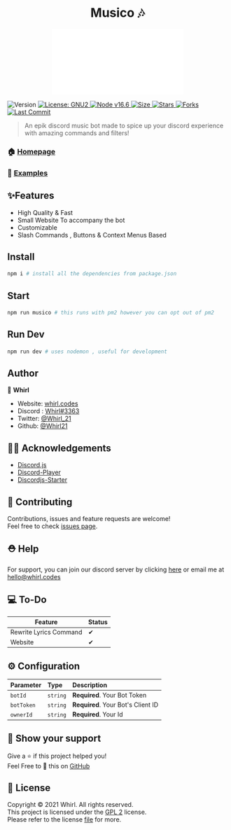 <h1 align="center">Musico 🎶</h1>
<div align="center">
<img src="/musico.gif" alt="musico" align="center" width="300" height="150"></div>
<p>
  <img alt="Version" src="https://img.shields.io/badge/version-3.5.0-blue.svg?cacheSeconds=2592000" />
  <a href="#" target="_blank">
    <img alt="License: GNU2" src="https://img.shields.io/badge/License-GNU2-yellow.svg" />
  </a>
    <a href="#" target="_blank">
    <img alt="Node v16.6" src="https://img.shields.io/node/v/discord.js" />
  </a>
   <a href="#" target="_blank">
    <img alt="Size" src="https://img.shields.io/github/repo-size/whirl21/musico" />
  </a>
    <a href="#" target="_blank">
    <img alt="Stars" src="https://img.shields.io/github/stars/whirl21/musico?style=social" />
  </a>
    <a href="#" target="_blank">
    <img alt="Forks" src="https://img.shields.io/github/forks/whirl21/musico?style=social" />
  </a>
    <a href="#" target="_blank">
    <img alt="Last Commit" src="https://img.shields.io/github/last-commit/whirl21/musico" />
  </a>
</p>

> An epik discord music bot made to spice up your discord experience with amazing commands and filters!

### 🏠 [Homepage](https://musico.whirl.codes)

### 🎨 [Examples](https://github.com/Whirl21/Musico/tree/master/examples)


## ✨Features

- High Quality & Fast
- Small Website To accompany the bot
- Customizable
- Slash Commands , Buttons & Context Menus Based

## Install

```sh
npm i # install all the dependencies from package.json
```

## Start

```sh
npm run musico # this runs with pm2 however you can opt out of pm2
```

## Run Dev

```sh
npm run dev # uses nodemon , useful for development
```

## Author

👤 **Whirl**

- Website: [whirl.codes](https://whirl.codes)
- Discord : [Whirl#3363](https//discord.com/users/808332105108553759)
- Twitter: [@Whirl_21](https://twitter.com/Whirl_21)
- Github: [@Whirl21](https://github.com/Whirl21)

## 🐱‍💻 Acknowledgements

- [Discord.js](https://discord.js.org)
- [Discord-Player](https://discord-player.js.org)
- [Discordjs-Starter](https://github.com/NamVr/DiscordBot-Template)

## 🤝 Contributing

Contributions, issues and feature requests are welcome!<br />Feel free to check [issues page](https://github.com/whirl21/musico/issues).

## ⛑ Help

For support, you can join our discord server by clicking [here](https://discord.gg/ph2pCZrpm9) or email me at [hello@whirl.codes](mailto:hello@whirl.codes)

## 💻 To-Do

| Feature                | Status |
| ---------------------- | ------ |
| Rewrite Lyrics Command | ✔      |
| Website                | ✔      |

## ⚙️ Configuration

| Parameter  | Type     | Description                        |
| :--------- | :------- | :--------------------------------- |
| `botId`    | `string` | **Required**. Your Bot Token       |
| `botToken` | `string` | **Required**. Your Bot's Client ID |
| `ownerId`  | `string` | **Required**. Your Id              |

## 💝 Show your support

Give a ⭐️ if this project helped you!<br>
Feel Free to 🥢 this on [GitHub](https://github.com/Whirl21/Musico/fork)<br>

## 📜 License

Copyright ©️ 2021 Whirl. All rights reserved.<br>
This project is licensed under the [GPL 2](https://github.com/Whirl21/Musico/blob/musico/LICENSE) license.<BR>
Please refer to the license [file](https://github.com/Whirl21/Musico/blob/musico/LICENSE) for more.
